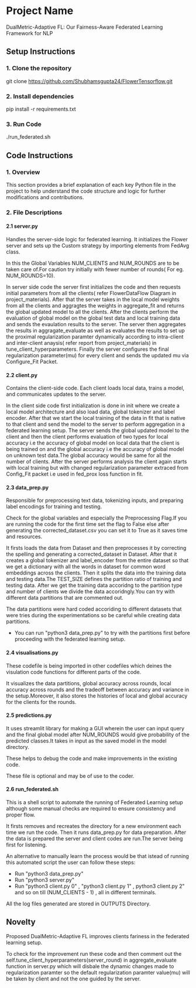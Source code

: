 # Project Name
DualMetric-Adaptive FL: Our Fairness-Aware Federated Learning Framework for NLP

## Setup Instructions

### 1. Clone the repository
git clone https://github.com/Shubhamsgupta24/FlowerTensorflow.git

### 2. Install dependencies
pip install -r requirements.txt

### 3. Run Code
./run_federated.sh

## Code Instructions

### 1. Overview
This section provides a brief explanation of each key Python file in the project to help understand the code structure and logic for further modifications and contributions.

### 2. File Descriptions

#### 2.1 server.py
Handles the server-side logic for federated learning. It initializes the Flower server and sets up the Custom strategy by importing elements from FedAvg class.

In this the Global Variables NUM_CLIENTS and NUM_ROUNDS are to be taken care of.For caution try initially with fewer number of rounds( For eg. NUM_ROUNDS=10).

In server side code the server first initializes the code and then requests initial parameters from all the clients( refer FlowerDataFlow Diagram in project_materials). After that the server takes in the local model weights from all the clients and aggragtes the weights in aggregate_fit and returns the global updated model to all the clients. After the clients perform the evaluation of global model on the global test data and local training data and sends the evaulation results to the server. The server then aggregates the results in aggragate_evaluate as well as evaluates the results to set up the proximal regularization paramter dynamically according to intra-client and inter-client anaysis( refer report from project_materials) in tune_client_hyperparameters. Finally the server configures the final regularization parameter(mu) for every client and sends the updated mu via Configure_Fit Packet.

#### 2.2 client.py
Contains the client-side code. Each client loads local data, trains a model, and communicates updates to the server.

In the client side code first initialization is done in init where we create a local model architecture and also load data, global tokenizer and label encoder.
After that we start the local training of the data in fit that is native to that client and send the model to the server to perform aggregation in a federated learning setup.
The server sends the global updated model to the client and then the client performs evaluation of two types for local accuracy i.e the accuracy of global model on local data that the client is being trained on and the global accuracy i.e the accuracy of global model on unknown test data.The global accuracy would be same for all the number of clients.
After the server performs analysis the client again starts with local training but with changed regularization parameter extraced from Config_Fit packet i.e used in fed_prox loss function in fit.

#### 2.3 data_prep.py
Responsible for preprocessing text data, tokenizing inputs, and preparing label encodings for training and testing.

Check for the global variables and especially the Preprocessing Flag.If you are running the code for the first time set the flag to False else after generating the corrected_dataset.csv you can set it to True as it saves time and resources.

It firsts loads the data from Dataset and then preprocesses it by correcting the spelling and generating a corrected_dataset in Dataset.
After that it creates a global tokenizer and label_encoder from the entire dataset so that we get a dictionary with all the words in dataset for common word embeddings across the clients.
Then it splits the data into the training data and testing data.The TEST_SIZE defines the partition ratio of training and testing data.
After we get the training data accoridng to the partition type and number of clients we divide the data accoridngly.You can try with different data partitions that are commented out.

The data partitions were hard coded accoriding to different datasets that were tries during the experimentations so be careful while creating data partitions.

- You can run "python3 data_prep.py" to try with the partitions first before proceeding with the federated learning setup.

#### 2.4 visualisations.py
These codefile is being imported in other codefiles which deines the visulation code functions for different parts of the code.

It visualizes the data partitions, global accuracy across rounds, local accuracy across rounds and the tradeoff between accuracy and variance in the setup.Moreover, it also stores the histories of local and global accuracy for the clients for the rounds.

#### 2.5 predictions.py
It uses streamlit library for making a GUI wherein the user can input query and the final global model after NUM_ROUNDS would give probability of the predicted classes.It takes in input as the saved model in the model directory.

These helps to debug the code and make improvements in the existing code.

These file is optional and may be of use to the coder.

#### 2.6 run_federated.sh
This is a shell script to automate the running of Federated Learning setup although some manual checks are required to ensure consistency and proper flow.

It firsts removes and recreates the directory for a new environment each time we run the code.
Then it runs data_prep.py for data preparation.
After the data is prepared the server and client codes are run.The server being first for listening.

An alternative to manually learn the process would be that istead of running this automated script the user can follow these steps:
 
- Run "python3 data_prep.py"
- Run "python3 server.py"
- Run "python3 client.py 0" , "python3 client.py 1" , python3 client.py 2" and so on till (NUM_CLIENTS - 1) , all in different terminals.

All the log files generated are stored in OUTPUTS Directory.

## Novelty
Proposed DualMetric-Adaptive FL improves clients fariness in the federated learning setup.

To check for the improvement run these code and then comment out the self.tune_client_hyperparameters(server_round) in aggregate_evaluate function in server.py which will disbale the dynamic changes made to regularization paramter so the default regularization paramter value(mu) will be taken by client and not the one guided by the server.